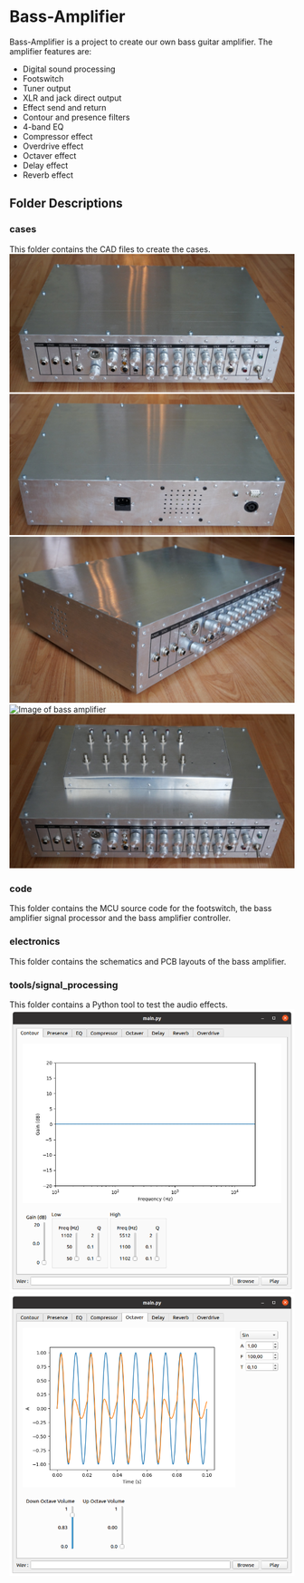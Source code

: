 # Bass-Amplifier
Bass-Amplifier is a project to create our own bass guitar amplifier. The amplifier features are:
 - Digital sound processing
 - Footswitch
 - Tuner output
 - XLR and jack direct output
 - Effect send and return
 - Contour and presence filters
 - 4-band EQ
 - Compressor effect
 - Overdrive effect
 - Octaver effect
 - Delay effect
 - Reverb effect

## Folder Descriptions
### cases
This folder contains the CAD files to create the cases.
![Image of bass amplifier](https://github.com/mamaheux/bass-amplifier/raw/main/images/bass_amplifier_0.jpg)
![Image of bass amplifier](https://github.com/mamaheux/bass-amplifier/raw/main/images/bass_amplifier_1.jpg)
![Image of bass amplifier](https://github.com/mamaheux/bass-amplifier/raw/main/images/bass_amplifier_2.jpg)
![Image of bass amplifier](https://github.com/mamaheux/bass-amplifier/raw/main/images/footswitch.jpg)
![Image of bass amplifier](https://github.com/mamaheux/bass-amplifier/raw/main/images/bass_amplifier_footswitch.jpg)

### code
This folder contains the MCU source code for the footswitch, the bass amplifier signal processor and the bass amplifier controller.

### electronics
This folder contains the schematics and PCB layouts of the bass amplifier.

### tools/signal_processing
This folder contains a Python tool to test the audio effects.
![Image of bass amplifier](https://github.com/mamaheux/bass-amplifier/raw/main/images/tools_signal_processing_0.png)
![Image of bass amplifier](https://github.com/mamaheux/bass-amplifier/raw/main/images/tools_signal_processing_1.png)
